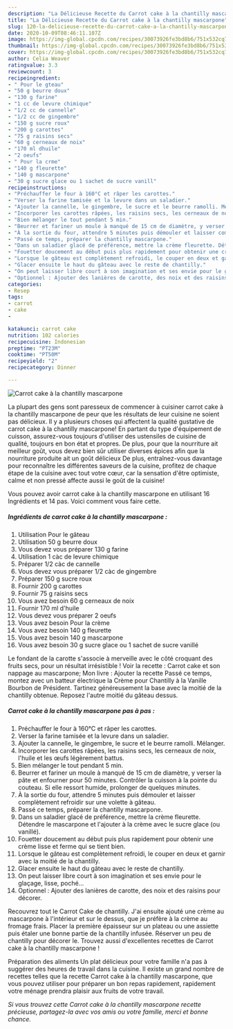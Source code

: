```yaml
---
description: "La Délicieuse Recette du Carrot cake à la chantilly mascarpone"
title: "La Délicieuse Recette du Carrot cake à la chantilly mascarpone"
slug: 120-la-delicieuse-recette-du-carrot-cake-a-la-chantilly-mascarpone
date: 2020-10-09T08:46:11.107Z
image: https://img-global.cpcdn.com/recipes/30073926fe3bd8b6/751x532cq70/carrot-cake-a-la-chantilly-mascarpone-photo-principale-de-la-recette.jpg
thumbnail: https://img-global.cpcdn.com/recipes/30073926fe3bd8b6/751x532cq70/carrot-cake-a-la-chantilly-mascarpone-photo-principale-de-la-recette.jpg
cover: https://img-global.cpcdn.com/recipes/30073926fe3bd8b6/751x532cq70/carrot-cake-a-la-chantilly-mascarpone-photo-principale-de-la-recette.jpg
author: Celia Weaver
ratingvalue: 3.3
reviewcount: 3
recipeingredient:
- " Pour le gteau"
- "50 g beurre doux"
- "130 g farine"
- "1 cc de levure chimique"
- "1/2 cc de cannelle"
- "1/2 cc de gingembre"
- "150 g sucre roux"
- "200 g carottes"
- "75 g raisins secs"
- "60 g cerneaux de noix"
- "170 ml dhuile"
- "2 oeufs"
- " Pour la crme"
- "140 g fleurette"
- "140 g mascarpone"
- "30 g sucre glace ou 1 sachet de sucre vanill"
recipeinstructions:
- "Préchauffer le four à 160°C et râper les carottes."
- "Verser la farine tamisée et la levure dans un saladier."
- "Ajouter la cannelle, le gingembre, le sucre et le beurre ramolli. Mélanger."
- "Incorporer les carottes râpées, les raisins secs, les cerneaux de noix, l&#39;huile et les œufs légèrement battus."
- "Bien mélanger le tout pendant 5 min."
- "Beurrer et fariner un moule à manqué de 15 cm de diamètre, y verser la pâte et enfourner pour 50 minutes. Contrôler la cuisson à la pointe du couteau. Si elle ressort humide, prolonger de quelques minutes."
- "À la sortie du four, attendre 5 minutes puis démouler et laisser complètement refroidir sur une volette à gâteau."
- "Passé ce temps, préparer la chantilly mascarpone."
- "Dans un saladier glacé de préférence, mettre la crème fleurette. Détendre le mascarpone et l&#39;ajouter à la crème avec le sucre glace (ou vanillé)."
- "Fouetter doucement au début puis plus rapidement pour obtenir une crème lisse et ferme qui se tient bien."
- "Lorsque le gâteau est complètement refroidi, le couper en deux et garnir avec la moitié de la chantilly."
- "Glacer ensuite le haut du gâteau avec le reste de chantilly."
- "On peut laisser libre court à son imagination et ses envie pour le glaçage, lisse, poché..."
- "Optionnel : Ajouter des lanières de carotte, des noix et des raisins pour décorer."
categories:
- Resep
tags:
- carrot
- cake
- 

katakunci: carrot cake  
nutrition: 102 calories
recipecuisine: Indonesian
preptime: "PT23M"
cooktime: "PT50M"
recipeyield: "2"
recipecategory: Dinner

---
```



![Carrot cake à la chantilly mascarpone](https://img-global.cpcdn.com/recipes/30073926fe3bd8b6/751x532cq70/carrot-cake-a-la-chantilly-mascarpone-photo-principale-de-la-recette.jpg)

La plupart des gens sont paresseux de commencer à cuisiner carrot cake à la chantilly mascarpone de peur que les résultats de leur cuisine ne soient pas délicieux. Il y a plusieurs choses qui affectent la qualité gustative de carrot cake à la chantilly mascarpone! En partant du type d'équipement de cuisson, assurez-vous toujours d'utiliser des ustensiles de cuisine de qualité, toujours en bon état et propres. De plus, pour que la nourriture ait meilleur goût, vous devez bien sûr utiliser diverses épices afin que la nourriture produite ait un goût délicieux De plus, entraînez-vous davantage pour reconnaître les différentes saveurs de la cuisine, profitez de chaque étape de la cuisine avec tout votre cœur, car la sensation d'être optimiste, calme et non pressé affecte aussi le goût de la cuisine!

<!--inarticleads1-->

Vous pouvez avoir carrot cake à la chantilly mascarpone en utilisant 16 Ingrédients et 14 pas. Voici comment vous faire cette.

##### Ingrédients de carrot cake à la chantilly mascarpone :

1. Utilisation  Pour le gâteau
1. Utilisation 50 g beurre doux
1. Vous devez vous préparer 130 g farine
1. Utilisation 1 càc de levure chimique
1. Préparer 1/2 càc de cannelle
1. Vous devez vous préparer 1/2 càc de gingembre
1. Préparer 150 g sucre roux
1. Fournir 200 g carottes
1. Fournir 75 g raisins secs
1. Vous avez besoin 60 g cerneaux de noix
1. Fournir 170 ml d&#39;huile
1. Vous devez vous préparer 2 oeufs
1. Vous avez besoin  Pour la crème
1. Vous avez besoin 140 g fleurette
1. Vous avez besoin 140 g mascarpone
1. Vous avez besoin 30 g sucre glace ou 1 sachet de sucre vanillé


Le fondant de la carotte s&#39;associe à merveille avec le côté croquant des fruits secs, pour un résultat irrésistible ! Voir la recette : Carrot cake et son nappage au mascarpone; Mon livre : Ajouter la recette Passé ce temps, montez avec un batteur électrique la Crème pour Chantilly à la Vanille Bourbon de Président. Tartinez généreusement la base avec la moitié de la chantilly obtenue. Reposez l&#39;autre moitié du gâteau dessus. 

<!--inarticleads2-->

##### Carrot cake à la chantilly mascarpone pas à pas :

1. Préchauffer le four à 160°C et râper les carottes.
1. Verser la farine tamisée et la levure dans un saladier.
1. Ajouter la cannelle, le gingembre, le sucre et le beurre ramolli. Mélanger.
1. Incorporer les carottes râpées, les raisins secs, les cerneaux de noix, l&#39;huile et les œufs légèrement battus.
1. Bien mélanger le tout pendant 5 min.
1. Beurrer et fariner un moule à manqué de 15 cm de diamètre, y verser la pâte et enfourner pour 50 minutes. Contrôler la cuisson à la pointe du couteau. Si elle ressort humide, prolonger de quelques minutes.
1. À la sortie du four, attendre 5 minutes puis démouler et laisser complètement refroidir sur une volette à gâteau.
1. Passé ce temps, préparer la chantilly mascarpone.
1. Dans un saladier glacé de préférence, mettre la crème fleurette. Détendre le mascarpone et l&#39;ajouter à la crème avec le sucre glace (ou vanillé).
1. Fouetter doucement au début puis plus rapidement pour obtenir une crème lisse et ferme qui se tient bien.
1. Lorsque le gâteau est complètement refroidi, le couper en deux et garnir avec la moitié de la chantilly.
1. Glacer ensuite le haut du gâteau avec le reste de chantilly.
1. On peut laisser libre court à son imagination et ses envie pour le glaçage, lisse, poché...
1. Optionnel : Ajouter des lanières de carotte, des noix et des raisins pour décorer.


Recouvrez tout le Carrot Cake de chantilly. J&#39;ai ensuite ajouté une crème au mascarpone à l&#39;intérieur et sur le dessus, que je préfère à la crème au fromage frais. Placer la première épaisseur sur un plateau ou une assiette puis étaler une bonne partie de la chantilly infusée. Réserver un peu de chantilly pour décorer le. Trouvez aussi d&#39;excellentes recettes de Carrot cake à la chantilly mascarpone ! 

<!--inarticleads1-->

<p>
Préparation des aliments Un plat délicieux pour votre famille n'a pas à suggérer des heures de travail dans la cuisine. Il existe un grand nombre de recettes telles que la recette Carrot cake à la chantilly mascarpone, que vous pouvez utiliser pour préparer un bon repas rapidement, rapidement votre ménage prendra plaisir aux fruits de votre travail.
</p>

<p>
<i>Si vous trouvez cette Carrot cake à la chantilly mascarpone recette précieuse, partagez-la avec vos amis ou votre famille, merci et bonne chance.</i>
</p>
